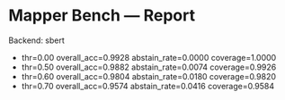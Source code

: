 # Mapper Bench — Report

Backend: sbert

- thr=0.00 overall_acc=0.9928 abstain_rate=0.0000 coverage=1.0000
- thr=0.50 overall_acc=0.9882 abstain_rate=0.0074 coverage=0.9926
- thr=0.60 overall_acc=0.9804 abstain_rate=0.0180 coverage=0.9820
- thr=0.70 overall_acc=0.9574 abstain_rate=0.0416 coverage=0.9584